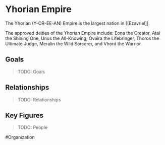 # Yhorian Empire
The Yhorian (Y-OR-EE-AN) Empire is the largest nation in [[Ezavriel]]. 

The approved deities of the Yhorian Empire include: Eona the Creator, Atal the Shining One, Unus the All-Knowing, Ovaira the Lifebringer, Thoros the Ultimate Judge, Meralin the Wild Sorcerer, and Vhord the Warrior. 

## Goals
> TODO: Goals

## Relationships
> TODO: Relationships

## Key Figures
> TODO: People

#Organization